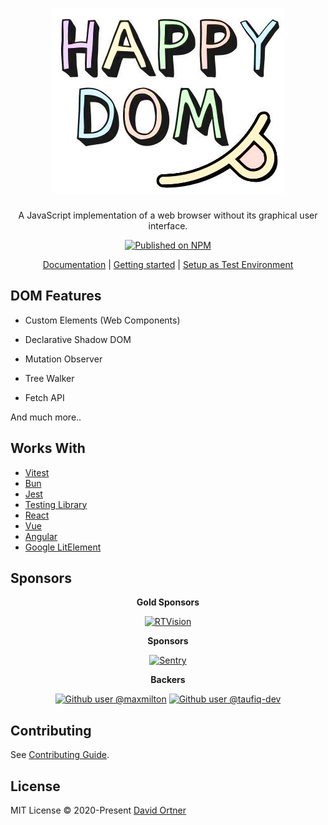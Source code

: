 
<h1 align="center">
    <img alt="Happy DOM Logo" src="https://github.com/capricorn86/happy-dom/raw/master/docs/happy-dom-logo.jpg" />
</h1>
<p align="center">
    A JavaScript implementation of a web browser without its graphical user interface.
</p>

<p align="center">
    <a href="https://www.npmjs.com/package/happy-dom">
        <img alt="Published on NPM" src="https://img.shields.io/npm/v/happy-dom.svg">
    </a>
</p>

<p align="center">
    <a href="https://github.com/capricorn86/happy-dom/wiki/">Documentation</a> | <a href="https://github.com/capricorn86/happy-dom/wiki/Getting-started">Getting started</a> | <a href="https://github.com/capricorn86/happy-dom/wiki/Setup-as-Test-Environment">Setup as Test Environment</a>
</p>

## DOM Features

- Custom Elements (Web Components)

- Declarative Shadow DOM

- Mutation Observer

- Tree Walker

- Fetch API

And much more..

## Works With

 - [Vitest](https://vitest.dev/)
 - [Bun](https://bun.sh)
 - [Jest](https://jestjs.io/)
 - [Testing Library](https://testing-library.com/)
 - [React](https://reactjs.org)
 - [Vue](https://vuejs.org/)
 - [Angular](https://angular.io/)
 - [Google LitElement](https://lit.dev/)

## Sponsors

<p align="center"><b>Gold Sponsors</b></p>

<p align="center"><a href="https://rtvision.com"><img alt="RTVision" width="100px" src="https://avatars.githubusercontent.com/u/8292810?s=200&v=4"></a></p>

<p align="center"><b>Sponsors</b></p>

<p align="center"><a href="https://sentry.io/"><img alt="Sentry" width="50px" src="https://avatars.githubusercontent.com/u/1396951?s=200&v=4"></a></p>

<p align="center"><b>Backers</b></p>

<p align="center"><a href="https://github.com/maxmilton"><img alt="Github user @maxmilton" src="https://images.weserv.nl/?url=avatars.githubusercontent.com/u/14946546?v=4&h=40&w=40&fit=cover&mask=circle&maxage=7d"></a> <a href="https://github.com/taufiq-dev"><img alt="Github user @taufiq-dev" src="https://images.weserv.nl/?url=avatars.githubusercontent.com/u/20721306?v=4&h=40&w=40&fit=cover&mask=circle&maxage=7d"></a></p>

## Contributing

See [Contributing Guide](https://github.com/capricorn86/happy-dom/blob/master/docs/contributing.md).

## License

MIT License © 2020-Present [David Ortner](https://github.com/capricorn86)
